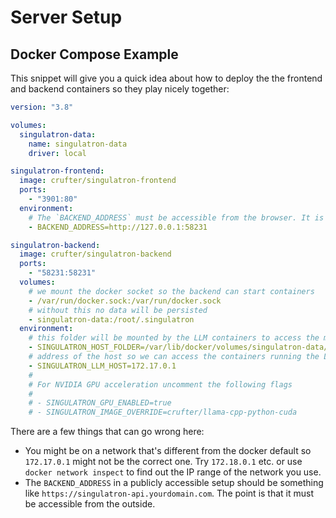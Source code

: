 # Server Setup

## Docker Compose Example

This snippet will give you a quick idea about how to deploy the the frontend and backend containers so they play nicely together:

```yaml
version: "3.8"

volumes:
  singulatron-data:
    name: singulatron-data
    driver: local

singulatron-frontend:
  image: crufter/singulatron-frontend
  ports:
    - "3901:80"
  environment:
    # The `BACKEND_ADDRESS` must be accessible from the browser. It is not an internal address that should be accessible by the frontend. It's the address the browser will make API requests to.
    - BACKEND_ADDRESS=http://127.0.0.1:58231

singulatron-backend:
  image: crufter/singulatron-backend
  ports:
    - "58231:58231"
  volumes:
    # we mount the docker socket so the backend can start containers
    - /var/run/docker.sock:/var/run/docker.sock
    # without this no data will be persisted
    - singulatron-data:/root/.singulatron
  environment:
    # this folder will be mounted by the LLM containers to access the models
    - SINGULATRON_HOST_FOLDER=/var/lib/docker/volumes/singulatron-data/_data
    # address of the host so we can access the containers running the LLMs from the backend container
    - SINGULATRON_LLM_HOST=172.17.0.1
    #
    # For NVIDIA GPU acceleration uncomment the following flags
    #
    # - SINGULATRON_GPU_ENABLED=true
    # - SINGULATRON_IMAGE_OVERRIDE=crufter/llama-cpp-python-cuda
```

There are a few things that can go wrong here:

- You might be on a network that's different from the docker default so `172.17.0.1` might not be the correct one. Try `172.18.0.1` etc. or use `docker network inspect` to find out the IP range of the network you use.
- The `BACKEND_ADDRESS` in a publicly accessible setup should be something like `https://singulatron-api.yourdomain.com`. The point is that it must be accessible from the outside.
